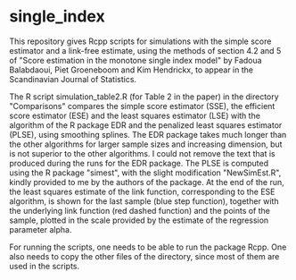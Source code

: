 # single_index

This repository gives Rcpp scripts for simulations with the simple score estimator and a
link-free estimate, using the methods of section 4.2 and 5 of "Score estimation in the
monotone single index model" by Fadoua Balabdaoui, Piet Groeneboom and Kim Hendrickx,
to appear in the Scandinavian Journal of Statistics.

The R script simulation_table2.R (for Table 2 in the paper) in the directory "Comparisons"
compares the simple score estimator (SSE), the efficient score estimator (ESE) and the least squares estimator (LSE) with the algorithm of the R package EDR and the penalized least squares estimator (PLSE), using smoothing splines. The EDR package takes much longer than the other algorithms for larger sample sizes and increasing dimension, but is not superior to the other algorithms.
I could not remove the text that is produced during the runs for the EDR package.
The PLSE is computed using the R package "simest", with the slight modification "NewSimEst.R", kindly provided to me by the authors of the package. At the end of the run, the least squares estimate of the link function, corresponding to the ESE algorithm, is shown for the last sample (blue step function), together with the underlying link function (red dashed function) and the points of the sample, plotted in the scale provided by the estimate of the regression parameter alpha.

For running the scripts, one needs to be able to run the package Rcpp. One also needs to
copy the other files of the directory, since most of them are used in the scripts.
